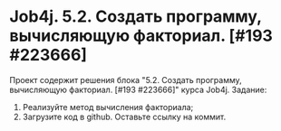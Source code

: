 # Job4j. 5.2. Создать программу, вычисляющую факториал. [#193 #223666]
Проект содержит решения блока "5.2. Создать программу, вычисляющую факториал. [#193 #223666]" курса Job4j.
Задание:
1. Реализуйте метод вычисления факториала;
2. Загрузите код в github. Оставьте ссылку на коммит.